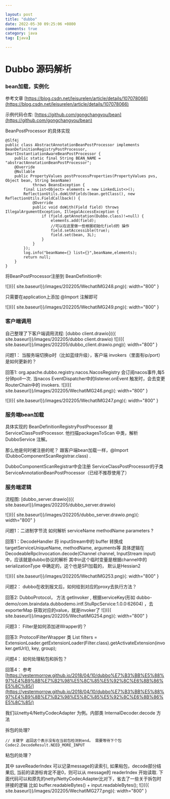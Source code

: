 ```yaml
---

layout: post
title: "dubbo"
date: 2022-05-30 09:25:06 +0800
comments: true
category: java
tag: [java]

---
```


# Dubbo 源码解析

### bean加载，实例化

参考文章 [https://blog.csdn.net/leisurelen/article/details/107078066](https://blog.csdn.net/leisurelen/article/details/107078066)



示例代码仓库: [https://github.com/gongchangyou/bean](https://github.com/gongchangyou/bean)



BeanPostProcessor 的具体实现

```
@Slf4j
public class AbstractAnnotationBeanPostProcessor implements BeanDefinitionRegistryPostProcessor, SmartInstantiationAwareBeanPostProcessor {
    public static final String BEAN_NAME = "abstractAnnotationBeanPostProcessor";
    @Override
    @Nullable
    public PropertyValues postProcessProperties(PropertyValues pvs, Object bean, String beanName)
            throws BeansException {
        final List<Object> elements = new LinkedList<>();
        ReflectionUtils.doWithFields(bean.getClass(), new ReflectionUtils.FieldCallback() {
            @Override
            public void doWith(Field field) throws IllegalArgumentException, IllegalAccessException {
                if (field.getAnnotation(Dubbo.class)!=null) {
                    elements.add(field);
                    //可以在这里做一些根据初始化field的 操作
                    field.setAccessible(true);
                    field.set(bean, 3L);
                }
            }
        });
        log.info("beanName={} list={}",beanName,elements);
        return null;
    }
}
```

将BeanPostProcessor注册到 BeanDefinition中:

![]({{ site.baseurl}}/images/202205/WechatIMG248.png){: width="800" }

只需要在application上添加 @Import 注解即可

![]({{ site.baseurl}}/images/202205/WechatIMG249.png){: width="800" }





### 客户端调用

自己整理了下客户端调用流程: [dubbo client.drawio]({{ site.baseurl}}/images/202205/dubbo client.drawio)
![]({{ site.baseurl}}/images/202205/dubbo_client.drawio.png){: width="800" }


问题1： 当服务端切换ip时（比如蓝绿升级），客户端 invokers（里面有ip/port）是如何更新的？

回答1: org.apache.dubbo.registry.nacos.NacosRegistry 会订阅nacos事件,每5分钟poll一次. 当nacos EventDispatcher中的listener.onEvent 触发时，会去变更RouterChain中的 invokers.
![]({{ site.baseurl}}/images/202205/WechatIMG246.png){: width="800" }
    
![]({{ site.baseurl}}/images/202205/WechatIMG247.png){: width="800" }

### 服务端bean加载

具体实现的 BeanDefinitionRegistryPostProcessor 是 ServiceClassPostProcessor. 他扫描packagesToScan 中类，解析DubboService 注解。

那么他是何时被注册的呢？ 跟客户端bean加载一样，@Import (DubboComponentScanRegistrar.class)  . 

DubboComponentScanRegistrar中会注册 ServiceClassPostProcessor的子类 ServiceAnnotationBeanPostProcessor（已经不推荐使用了）



### 服务端逻辑

流程图: 
[dubbo_server.drawio]({{ site.baseurl}}/images/202205/dubbo_server.drawio)

![]({{ site.baseurl}}/images/202205/dubbo_server.drawio.png){: width="800" }

问题1：二进制字节流 如何解析 serviceName methodName parameters ?


回答1：DecodeHandler 将 inputStream中的 buffer 转换成targetServiceUniqueName, methodName, arguments等
具体逻辑在 DecodeableRpcInvocation.decode(Channel channel, InputStream input) 中，应该就是dubbo协议的解析 其中in这个临时变量是根据channel中的serializationType 中确定的，这个也是SPI加载的， 默认是Hessian2



![]({{ site.baseurl}}/images/202205/WechatIMG253.png){: width="800" }

问题2： dubbo在收到报文后，如何给到对应的proxy去执行方法？

回答2:   DubboProtocol， 方法 getInvoker , 根据serviceKey(形如 dubbo-demo/com.braindata.dubbodemo.intf.StuRpcService:1.0.0:62604)  ，去exporterMap 获取对应的value，就是invoker了
![]({{ site.baseurl}}/images/202205/WechatIMG254.png){: width="800" }

问题3： Filter是如何添加进Wrapper的？

回答3:    ProtocolFilterWrapper 类      List<Filter> filters = ExtensionLoader.getExtensionLoader(Filter.class).getActivateExtension(invoker.getUrl(), key, group);



问题4： 如何处理粘包和拆包？

回答4： 参考[https://yestermorrow.github.io/2018/04/10/dubbo%E7%B3%BB%E5%88%97%E4%B9%8B%E7%B2%98%E5%8C%85%E5%92%8C%E6%8B%86%E5%8C%85/](https://yestermorrow.github.io/2018/04/10/dubbo%E7%B3%BB%E5%88%97%E4%B9%8B%E7%B2%98%E5%8C%85%E5%92%8C%E6%8B%86%E5%8C%85/)


我们以netty4/NettyCodecAdapter 为例。内部类 InternalDecoder.decode 方法


拆包的处理?

```
// 关键字 返回这个表示没有在当前包检测到end。 需要等待下个包
Codec2.DecodeResult.NEED_MORE_INPUT
```


粘包的处理？ 

其中 saveReaderIndex 可以记录message的读索引, 如果粘包，decode部分结果后, 当前的读游标肯定不是0，则可以从 message的 readerIndex 开始读取. 下面代码可以和原先的netty/NettyCodecAdapter比对下，省去了一些关于拆包时拼接的逻辑 比如 buffer.readableBytes() + input.readableBytes(); 
![]({{ site.baseurl}}/images/202205/WechatIMG277.png){: width="800" }

